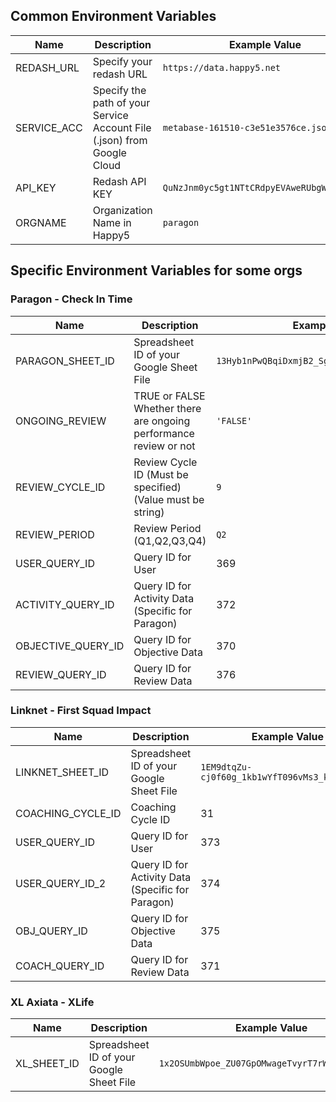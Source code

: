 ## Common Environment Variables
| Name | Description | Example Value |
| ---- | ----------- | ------------- |
| REDASH_URL | Specify your redash URL | `https://data.happy5.net` |
| SERVICE_ACC | Specify the path of your Service Account File (.json) from Google Cloud | `metabase-161510-c3e51e3576ce.json` |
| API_KEY | Redash API KEY | `QuNzJnm0yc5gt1NTtCRdpyEVAweRUbgWLxD7y8t2` |
| ORGNAME | Organization Name in Happy5 | `paragon` |

## Specific Environment Variables for some orgs
### Paragon - Check In Time
| Name | Description | Example Value |
| ---- | ----------- | ------------- |
| PARAGON_SHEET_ID | Spreadsheet ID of your Google Sheet File | `13Hyb1nPwQBqiDxmjB2_Sg2mevsPszai6OPniCq5yze4` |
| ONGOING_REVIEW | TRUE or FALSE Whether there are ongoing performance review or not | `'FALSE'` |
| REVIEW_CYCLE_ID | Review Cycle ID (Must be specified) (Value must be string)| `9` |
| REVIEW_PERIOD | Review Period (Q1,Q2,Q3,Q4) | `Q2` |
| USER_QUERY_ID | Query ID for User | 369 |
| ACTIVITY_QUERY_ID | Query ID for Activity Data (Specific for Paragon) | 372 |
| OBJECTIVE_QUERY_ID | Query ID for Objective Data | 370 |
| REVIEW_QUERY_ID | Query ID for Review Data | 376 |

### Linknet - First Squad Impact
| Name | Description | Example Value |
| ---- | ----------- | ------------- |
| LINKNET_SHEET_ID | Spreadsheet ID of your Google Sheet File | `1EM9dtqZu-cj0f60g_1kb1wYfT096vMs3_k4rc2Y_R1E` |
| COACHING_CYCLE_ID | Coaching Cycle ID | 31 |
| USER_QUERY_ID | Query ID for User | 373 |
| USER_QUERY_ID_2 | Query ID for Activity Data (Specific for Paragon) | 374 |
| OBJ_QUERY_ID | Query ID for Objective Data | 375 |
| COACH_QUERY_ID | Query ID for Review Data | 371 |

### XL Axiata - XLife
| Name | Description | Example Value |
| ---- | ----------- | ------------- |
| XL_SHEET_ID | Spreadsheet ID of your Google Sheet File | `1x2OSUmbWpoe_ZU07GpOMwageTvyrT7rWrUgEkE5ergQ` |

